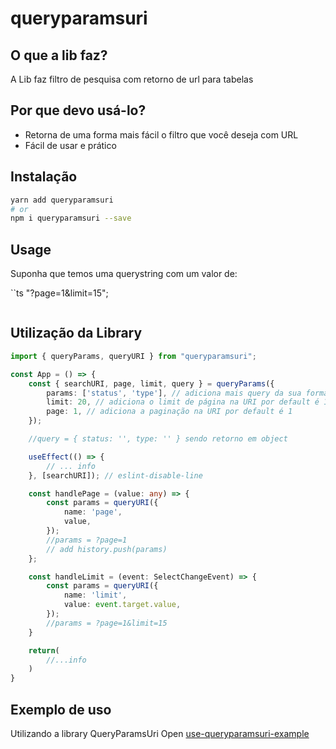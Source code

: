 # queryparamsuri

## O que a lib faz?

A Lib faz filtro de pesquisa com retorno de url para tabelas

## Por que devo usá-lo?

- Retorna de uma forma mais fácil o filtro que você deseja com URL
- Fácil de usar e prático

## Instalação

```bash
yarn add queryparamsuri
# or
npm i queryparamsuri --save
```

## Usage

Suponha que temos uma querystring com um valor de:

``ts
"?page=1&limit=15";

```

```

## Utilização da Library

```ts
import { queryParams, queryURI } from "queryparamsuri";

const App = () => {
    const { searchURI, page, limit, query } = queryParams({
        params: ['status', 'type'], // adiciona mais query da sua forma
        limit: 20, // adiciona o limit de página na URI por default é 15
        page: 1, // adiciona a paginação na URI por default é 1
    });

    //query = { status: '', type: '' } sendo retorno em object

    useEffect(() => {
        // ... info
    }, [searchURI]); // eslint-disable-line

    const handlePage = (value: any) => {
        const params = queryURI({
            name: 'page',
            value,
        });
        //params = ?page=1
        // add history.push(params)
    };

    const handleLimit = (event: SelectChangeEvent) => {
        const params = queryURI({
            name: 'limit',
            value: event.target.value,
        });
        //params = ?page=1&limit=15
    }

    return(
        //...info
    )
}
```

## Exemplo de uso

Utilizando a library QueryParamsUri
Open [use-queryparamsuri-example](https://github.com/fabionmoraes/use-queryparamsuri-example)
